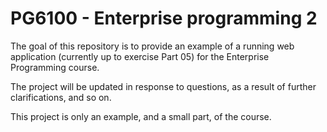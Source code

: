 # PG6100 - Enterprise programming 2

The goal of this repository is to provide an example of a running web application (currently up to exercise Part 05) 
for the Enterprise Programming course. 

The project will be updated in response to questions, as a result of further clarifications, and so on.

This project is only an example, and a small part, of the course.